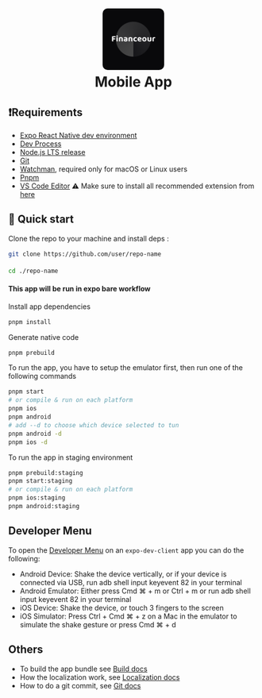 <h1 align="center">
  <img alt="logo" src="./assets/images/icon.png" width="124px" style="border-radius:10px"/>
  <br/>
  Mobile App 
</h1>

## ❗Requirements

- [Expo React Native dev environment](https://docs.expo.dev/get-started/set-up-your-environment/)
- [Dev Process](https://docs.expo.dev/guides/overview/)
- [Node.js LTS release](https://nodejs.org/en/)
- [Git](https://git-scm.com/)
- [Watchman](https://facebook.github.io/watchman/docs/install#buildinstall), required only for macOS or Linux users
- [Pnpm](https://pnpm.io/installation)
- [VS Code Editor](https://code.visualstudio.com/download) ⚠️ Make sure to install all recommended extension from [here](/.vscode/extensions.json)

## 👋 Quick start

Clone the repo to your machine and install deps :

```sh
git clone https://github.com/user/repo-name

cd ./repo-name
```

#### This app will be run in expo bare workflow

Install app dependencies

```sh
pnpm install
```

Generate native code

```sh
pnpm prebuild
```

To run the app, you have to setup the emulator first, then run one of the following commands

```sh
pnpm start
# or compile & run on each platform
pnpm ios
pnpm android
# add --d to choose which device selected to tun
pnpm android -d
pnpm ios -d
```

To run the app in staging environment

```sh
pnpm prebuild:staging
pnpm start:staging
# or compile & run on each platform
pnpm ios:staging
pnpm android:staging
```

## Developer Menu

To open the [Developer Menu](https://docs.expo.dev/debugging/tools/#developer-menu) on an `expo-dev-client` app you can do the following:

- Android Device: Shake the device vertically, or if your device is connected via USB, run adb shell input keyevent 82 in your terminal
- Android Emulator: Either press Cmd ⌘ + m or Ctrl + m or run adb shell input keyevent 82 in your terminal
- iOS Device: Shake the device, or touch 3 fingers to the screen
- iOS Simulator: Press Ctrl + Cmd ⌘ + z on a Mac in the emulator to simulate the shake gesture or press Cmd ⌘ + d

## Others

- To build the app bundle see [Build docs](/docs/build.md)
- How the localization work, see [Localization docs](/docs/localization.md)
- How to do a git commit, see [Git docs](/docs/git.md)
